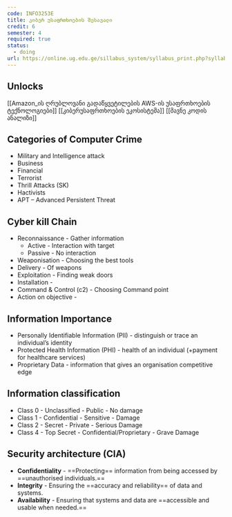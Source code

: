 ```yaml
---
code: INFO3253E
title: კიბერ უსაფრთხოების შესავალი
credit: 6
semester: 4
required: true
status:
  - doing
url: https://online.ug.edu.ge/sillabus_system/syllabus_print.php?syllabusID=6953
---
```

##  Unlocks
[[Amazon_ის ღრუბლოვანი გადაწყვეტილების AWS-ის უსაფრთხოების ტექნოლოგიები]]
[[კიბერუსაფრთხოების ეკოსისტემა]]
[[მავნე კოდის ანალიზი]]

## Categories of Computer Crime
- Military and Intelligence attack
- Business 
- Financial 
- Terrorist 
- Thrill Attacks (SK)
- Hactivists
- APT – Advanced Persistent Threat
## Cyber kill Chain
- Reconnaissance - Gather information
	- Active - Interaction with target
	- Passive - No interaction
- Weaponisation - Choosing the best tools
- Delivery - Of weapons
- Exploitation - Finding weak doors
- Installation - 
- Command & Control (c2) - Choosing Command point
- Action on objective - 
## Information Importance
- Personally Identifiable Information (PII) - distinguish or trace an individual’s identity
- Protected Health Information (PHI) - health of an individual (+payment for healthcare services)
- Proprietary Data - information that gives an organisation competitive edge
## Information classification
- Class 0 - Unclassified - Public - No damage
- Class 1 - Confidential - Sensitive - Damage
- Class 2 - Secret - Private - Serious Damage
- Class 4 - Top Secret - Confidential/Proprietary - Grave Damage
## Security architecture (CIA)
- **Confidentiality** - ==Protecting== information from being accessed by ==unauthorised individuals.==
- **Integrity** - Ensuring the ==accuracy and reliability== of data and systems.
- **Availability** - Ensuring that systems and data are ==accessible and usable when needed.== 


